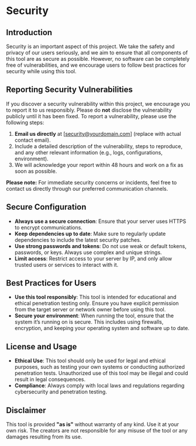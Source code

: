 # Security

## Introduction
Security is an important aspect of this project. We take the safety and privacy of our users seriously, and we aim to ensure that all components of this tool are as secure as possible. However, no software can be completely free of vulnerabilities, and we encourage users to follow best practices for security while using this tool.

## Reporting Security Vulnerabilities
If you discover a security vulnerability within this project, we encourage you to report it to us responsibly. Please do **not** disclose the vulnerability publicly until it has been fixed. To report a vulnerability, please use the following steps:

1. **Email us directly** at [security@yourdomain.com] (replace with actual contact email).
2. Include a detailed description of the vulnerability, steps to reproduce, and any other relevant information (e.g., logs, configurations, environment).
3. We will acknowledge your report within 48 hours and work on a fix as soon as possible.

**Please note:** For immediate security concerns or incidents, feel free to contact us directly through our preferred communication channels.

## Secure Configuration
- **Always use a secure connection**: Ensure that your server uses HTTPS to encrypt communications.
- **Keep dependencies up to date**: Make sure to regularly update dependencies to include the latest security patches.
- **Use strong passwords and tokens**: Do not use weak or default tokens, passwords, or keys. Always use complex and unique strings.
- **Limit access**: Restrict access to your server by IP, and only allow trusted users or services to interact with it.

## Best Practices for Users
- **Use this tool responsibly**: This tool is intended for educational and ethical penetration testing only. Ensure you have explicit permission from the target server or network owner before using this tool.
- **Secure your environment**: When running the tool, ensure that the system it’s running on is secure. This includes using firewalls, encryption, and keeping your operating system and software up to date.

## License and Usage
- **Ethical Use**: This tool should only be used for legal and ethical purposes, such as testing your own systems or conducting authorized penetration tests. Unauthorized use of this tool may be illegal and could result in legal consequences.
- **Compliance**: Always comply with local laws and regulations regarding cybersecurity and penetration testing.

## Disclaimer
This tool is provided **"as is"** without warranty of any kind. Use it at your own risk. The creators are not responsible for any misuse of the tool or any damages resulting from its use.
